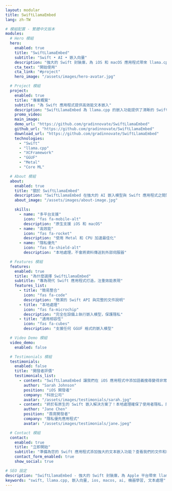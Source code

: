 ```yaml
---
layout: modular
title: SwiftLlamaEmbed
lang: zh-TW

# 模組配置 - 繁體中文版本
modules:
  # Hero 模組
  hero:
    enabled: true
    title: "SwiftLlamaEmbed"
    subtitle: "Swift • AI • 嵌入向量"
    description: "強大的 Swift 封裝庫，為 iOS 和 macOS 應用程式帶來 llama.cpp 的文本嵌入功能。"
    cta_text: "開始使用"
    cta_link: "#project"
    hero_image: "/assets/images/hero-avatar.jpg"

  # Project 模組
  project:
    enabled: true
    title: "專案概覽"
    subtitle: "為 Swift 應用程式提供高效能文本嵌入"
    description: "SwiftLlamaEmbed 為 llama.cpp 的嵌入功能提供了清晰的 Swift 原生介面。以效能和易用性為設計理念，讓開發者只需幾行程式碼就能將強大的文本嵌入功能整合到應用程式中。"
    promo_video:
    main_image:
    demo_url: "https://github.com/gradinnovate/SwiftLlamaEmbed"
    github_url: "https://github.com/gradinnovate/SwiftLlamaEmbed"
    download_url: "https://github.com/gradinnovate/SwiftLlamaEmbed"
    technologies:
      - "Swift"
      - "llama.cpp"
      - "XCFramework"
      - "GGUF"
      - "Metal"
      - "Core ML"

  # About 模組
  about:
    enabled: true
    title: "關於 SwiftLlamaEmbed"
    description: "SwiftLlamaEmbed 在強大的 AI 嵌入模型與 Swift 應用程式之間架起了橋樑。它為 llama.cpp 提供原生 Swift 介面，讓開發者能在 Apple 設備上以最佳效能和隱私保護的方式本地執行嵌入模型。"
    about_image: "/assets/images/about-image.jpg"

    skills:
      - name: "多平台支援"
        icon: "fas fa-mobile-alt"
        description: "原生支援 iOS 和 macOS"
      - name: "高效能"
        icon: "fas fa-rocket"
        description: "使用 Metal 和 CPU 加速最佳化"
      - name: "隱私優先"
        icon: "fas fa-shield-alt"
        description: "本地處理，不會將資料傳送到外部伺服器"

  # Features 模組
  features:
    enabled: true
    title: "為什麼選擇 SwiftLlamaEmbed"
    subtitle: "專為現代 Swift 應用程式打造，注重效能表現"
    features_list:
      - title: "簡易整合"
        icon: "fas fa-code"
        description: "簡潔的 Swift API 與完整的文件說明"
      - title: "本地處理"
        icon: "fas fa-microchip"
        description: "完全在設備上執行嵌入模型，保護隱私"
      - title: "通用相容性"
        icon: "fas fa-cubes"
        description: "支援任何 GGUF 格式的嵌入模型"

  # Video Demo 模組
  video_demo:
    enabled: false

  # Testimonials 模組
  testimonials:
    enabled: false
    title: "開發者評價"
    testimonials_list:
      - content: "SwiftLlamaEmbed 讓我們在 iOS 應用程式中添加語義搜尋變得非常簡單。API 清晰，效能出色。"
        author: "Sarah Johnson"
        position: "iOS 開發者"
        company: "科技公司"
        avatar: "/assets/images/testimonials/sarah.jpg"
      - content: "終於有原生的 Swift 嵌入解決方案了！本地處理確保了使用者隱私，同時提供優異效能。"
        author: "Jane Chen"
        position: "首席開發者"
        company: "隱私優先應用程式"
        avatar: "/assets/images/testimonials/jane.jpeg"

  # Contact 模組
  contact:
    enabled: true
    title: "立即開始"
    subtitle: "準備為您的 Swift 應用程式添加強大的文本嵌入功能？查看我們的文件和範例。"
    contact_form_enabled: true
    show_social: true

# SEO 設定
description: "SwiftLlamaEmbed - 強大的 Swift 封裝庫，為 Apple 平台帶來 llama.cpp 文本嵌入功能"
keywords: "swift, llama.cpp, 嵌入向量, ios, macos, ai, 機器學習, 文本處理"
---
```


<!-- 所有內容都由模組根據上面的設定動態生成 -->

